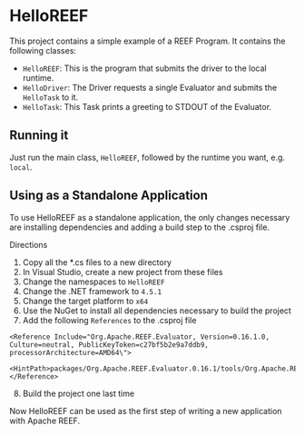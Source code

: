﻿# HelloREEF
This project contains a simple example of a REEF Program. It contains the following classes:

  * `HelloREEF`: This is the program that submits the driver to the local runtime.
  * `HelloDriver`: The Driver requests a single Evaluator and submits the `HelloTask` to it.
  * `HelloTask`: This Task prints a greeting to STDOUT of the Evaluator.

## Running it
Just run the main class, `HelloREEF`, followed by the runtime you want, e.g. `local`.

## Using as a Standalone Application
To use HelloREEF as a standalone application, the only changes necessary are installing dependencies and adding a build step to the .csproj file.

Directions
1. Copy all the \*.cs files to a new directory
2. In Visual Studio, create a new project from these files
3. Change the namespaces to `HelloREEF`
4. Change the .NET framework to `4.5.1`
5. Change the target platform to `x64`
6. Use the NuGet to install all dependencies necessary to build the project
7. Add the following `References` to the .csproj file
```
<Reference Include="Org.Apache.REEF.Evaluator, Version=0.16.1.0, Culture=neutral, PublicKeyToken=c27bf5b2e9a7ddb9, processorArchitecture=AMD64\">
  <HintPath>packages/Org.Apache.REEF.Evaluator.0.16.1/tools/Org.Apache.REEF.Evaluator.exe</HintPath>
</Reference>
```
8. Build the project one last time

Now HelloREEF can be used as the first step of writing a new application with Apache REEF.
